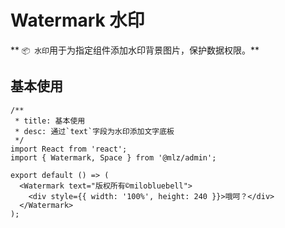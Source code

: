 # Watermark 水印

** `📦 水印`用于为指定组件添加水印背景图片，保护数据权限。**

## 基本使用

```tsx
/**
 * title: 基本使用
 * desc: 通过`text`字段为水印添加文字底板
 */
import React from 'react';
import { Watermark, Space } from '@mlz/admin';

export default () => (
  <Watermark text="版权所有©️milobluebell">
    <div style={{ width: '100%', height: 240 }}>哦呵？</div>
  </Watermark>
);
```
